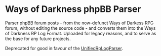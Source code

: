 # Ways of Darkness phpBB Parser

Parser phpBB forum posts - from the now-defunct Ways of Darkess RPG forum, without editing the source code - and converts them into the Ways of Darkness RP Log Format. Uploaded for legacy reasons, and to serve as the base for any future projects.

Deprecated for good in favour of the [UnifiedRpLogParser](https://github.com/Metalhead33-Foundation/UnifiedRpLogParser).

